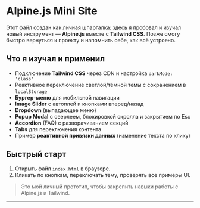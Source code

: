 # Alpine.js Mini Site

Этот файл создан как личная шпаргалка: здесь я пробовал и изучал новый инструмент — **Alpine.js** вместе с **Tailwind CSS**. Позже смогу быстро вернуться к проекту и напомнить себе, как всё устроено.

## Что я изучал и применил

- Подключение **Tailwind CSS** через CDN и настройка `darkMode: 'class'`
- Реактивное переключение светлой/тёмной темы с сохранением в `localStorage`
- **Бургер-меню** для мобильной навигации
- **Image Slider** с автоплей и кнопками вперед/назад
- **Dropdown** (выпадающее меню)
- **Popup Modal** с оверлеем, блокировкой скролла и закрытием по Esc
- **Accordion** (FAQ) с разворачиванием секций
- **Tabs** для переключения контента
- Пример **реактивной привязки данных** (изменение текста по клику)

## Быстрый старт

1. Открыть файл `index.html` в браузере.
2. Кликать по кнопкам, переключать тему, проверять все примеры UI.

> Это мой личный прототип, чтобы закрепить навыки работы с Alpine.js и Tailwind.

---

